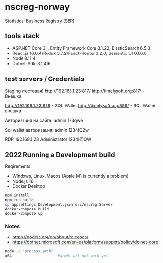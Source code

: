 # nscreg-norway

Statistical Business Registry (SBR)

## tools stack

* ASP.NET Core 3.1, Entity Framework Core 3.1.22, ElasticSearch 6.5.3
* React.js 16.8.4/Redux 3.7.2/React-Router 3.2.0, Semantic UI 0.86.0
* Node 8.11.4
* Dotnet-Sdk-3.1.416

## test servers / Credentials

Staging (тестовая) 
http://192.168.1.23:817/
http://timelysoft.org:817/ - Внешка 

http://192.168.1.23:888 - SQL Wallet
http://timelysoft.org:888/  - SQL Wallet внешка

Авторизация на сайте:
admin
123qwe

Sql wallet авторизация:
admin
1234!Q2w

RDP
192.168.1.23
Administrator
1234!@QW

## 2022 Running a Development build

Reqirements
* Windows, Linux, Macos (Apple M1 is currently a problem)
* Node.js 16
* Docker Desktop

```sh
npm install
npm run build
cp appsettings.Development.json src/nscreg.Server
docker-compose build
docker-compose up
```

### Notes
* https://nodejs.org/en/about/releases/
* https://dotnet.microsoft.com/en-us/platform/support/policy/dotnet-core

```sh
node -p "process.arch"
x64                     #arm64 wil not work yet
```